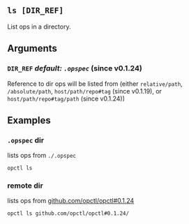 ## `ls [DIR_REF]`

List ops in a directory.

## Arguments

### `DIR_REF` *default: `.opspec`* (since v0.1.24)

Reference to dir ops will be listed from (either `relative/path`, `/absolute/path`,
`host/path/repo#tag` (since v0.1.19), or `host/path/repo#tag/path`
(since v0.1.24))

## Examples

### `.opspec` dir

lists ops from `./.opspec`

```shell
opctl ls
```

### remote dir

lists ops from [github.com/opctl/opctl#0.1.24](https://github.com/opctl/opctl/tree/0.1.24)

```shell
opctl ls github.com/opctl/opctl#0.1.24/
```